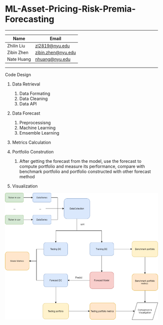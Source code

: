 # ML-Asset-Pricing-Risk-Premia-Forecasting

---

| Name | Email |
| --- | --- |
| Zhilin Liu | zl2819@nyu.edu |
| Zibin Zhen | zibin.zhen@nyu.edu |
| Nate Huang | nhuang@nyu.edu |

---
Code Design

1. Data Retrieval
   1. Data Formating
   2. Data Cleaning
   3. Data API  

2. Data Forecast
   1. Preprocessisng
   2. Machine Learning
   3. Emsemble Learning  

3. Metrics Calculation

4. Portfolio Constrution
   1. After getting the forecast from the model, use the forecast to compute portfolio and measure its performance, compare with benchmark portfolio and portfolio constructed with other forecast method

5. Visualization

![WorkFlow diagram](/Flowdiagram.png)
